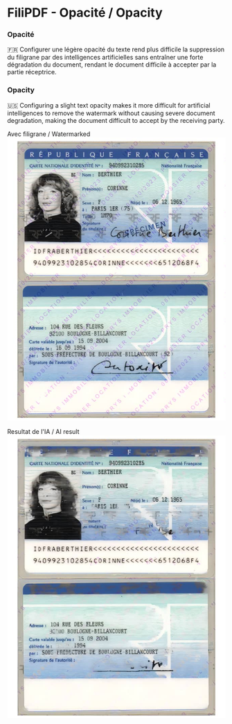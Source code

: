 # FiliPDF - Opacité / Opacity


### Opacité  
&#127467;&#127479; Configurer une légère opacité du texte rend plus difficile la suppression du filigrane par des intelligences artificielles sans entraîner une forte dégradation du document, rendant le document difficile à accepter par la partie réceptrice. 
### Opacity  
&#127482;&#127480; Configuring a slight text opacity makes it more difficult for artificial intelligences to remove the watermark without causing severe document degradation, making the document difficult to accept by the receiving party.

Avec filigrane / Watermarked  
![](img/opacity_ori.jpg)  

Resultat de l'IA / AI result  
![](img/opacity_res.jpg)